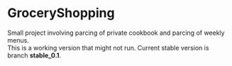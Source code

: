 # GroceryShopping
Small project involving parcing of private cookbook and parcing of weekly menus.
<br/>
This is a working version that might not run. Current stable version is branch <b>stable_0.1</b>.
